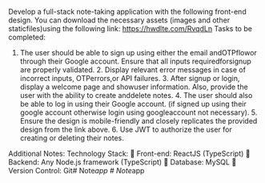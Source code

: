 Develop a full-stack note-taking application with the following front-end design. You can download the necessary assets (images and other staticfiles)using the following link:
https://hwdlte.com/RvqdLn
Tasks to be completed:
1. The user should be able to sign up using either the email andOTPflowor through their Google account. Ensure that all inputs requiredforsignup are properly validated. 2. Display relevant error messages in case of incorrect inputs, OTPerrors,or API failures. 3. After signup or login, display a welcome page and showuser
information. Also, provide the user with the ability to create anddelete notes. 4. The user should also be able to log in using their Google account. (if
signed up using their google account otherwise login using googleaccount not necessary). 5. Ensure the design is mobile-friendly and closely replicates the
provided design from the link above. 6. Use JWT to authorize the user for creating or deleting their notes.

Additional Notes:
Technology Stack:  Front-end: ReactJS (TypeScript)  Backend: Any Node.js framework (TypeScript)  Database: MySQL
 Version Control: Git#   N o t e _ a p p  
 #   N o t e _ a p p  
 